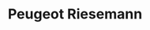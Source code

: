 ---
title: "Peugeot Riesemann"
url: /klagenfurt-am-woerthersee/peugeot-riesemann/
shop: Autohaus
---